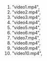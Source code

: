 1. "video1.mp4",
2. "video2.mp4",
3. "video3.mp4",
4. "video4.mp4",
5. "video5.mp4",
6. "video6.mp4",
7. "video7.mp4",
8. "video8.mp4",
9. "video9.mp4",
10. "video10.mp4",
